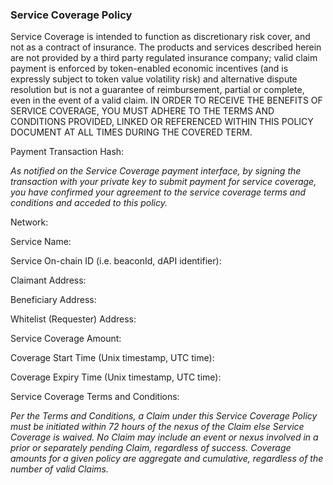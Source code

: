 ### Service Coverage Policy

Service Coverage is intended to function as discretionary risk cover, and not as a contract of insurance. The products and services described herein are not provided by a third party regulated insurance company; valid claim payment is enforced by token-enabled economic incentives (and is expressly subject to token value volatility risk) and alternative dispute resolution but is not a guarantee of reimbursement, partial or complete, even in the event of a valid claim. IN ORDER TO RECEIVE THE BENEFITS OF SERVICE COVERAGE, YOU MUST ADHERE TO THE TERMS AND CONDITIONS PROVIDED, LINKED OR REFERENCED WITHIN THIS POLICY DOCUMENT AT ALL TIMES DURING THE COVERED TERM.
 
Payment Transaction Hash:

_As notified on the Service Coverage payment interface, by signing the transaction with your private key to submit payment for service coverage, you have confirmed your agreement to the service coverage terms and conditions and acceded to this policy._
 
Network:

Service Name: 

Service On-chain ID (i.e. beaconId, dAPI identifier): 

Claimant Address:

Beneficiary Address:

Whitelist (Requester) Address:
 
Service Coverage Amount:

  Coverage Start Time (Unix timestamp, UTC time):
  
  Coverage Expiry Time (Unix timestamp, UTC time):
 
Service Coverage Terms and Conditions:

_Per the Terms and Conditions, a Claim under this Service Coverage Policy must be initiated within 72 hours of the nexus of the Claim else Service Coverage is waived. No Claim may include an event or nexus involved in a prior or separately pending Claim, regardless of success. Coverage amounts for a given policy are aggregate and cumulative, regardless of the number of valid Claims._
 
